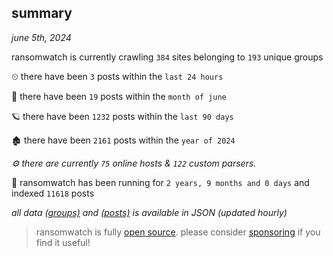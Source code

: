
## summary
_june 5th, 2024_

ransomwatch is currently crawling `384` sites belonging to `193` unique groups

⏲ there have been `3` posts within the `last 24 hours`

🦈 there have been `19` posts within the `month of june`

🪐 there have been `1232` posts within the `last 90 days`

🏚 there have been `2161` posts within the `year of 2024`

_⚙️ there are currently `75` online hosts & `122` custom parsers._

🦕 ransomwatch has been running for `2 years, 9 months and 0 days` and indexed `11618` posts

_all data  [(groups)](http://ransomwhat.telemetry.ltd/groups) and [(posts)](http://ransomwhat.telemetry.ltd/posts) is available in JSON (updated hourly)_

> ransomwatch is fully [open source](https://github.com/joshhighet/ransomwatch#ransomwatch--). please consider [sponsoring](https://github.com/sponsors/joshhighet) if you find it useful!
